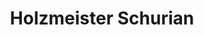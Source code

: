 ---
title: "Holzmeister Schurian"
url: /feldkirchen-in-kaernten/holzmeister-schurian/
shop: Allgemein
---